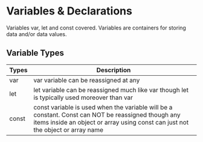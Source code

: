 # Variables & Declarations

Variables var, let and const covered. Variables are containers for storing data and/or data values.

## Variable Types

| Types | Description |
|-------|-------------|
| var   | var variable can be reassigned at any |
| let   | let variable can be reassigned much like var though let is typically used moreover than var |
| const | const variable is used when the variable will be a constant. Const can NOT be reassigned though any items inside an object or array using const can just not the object or array name |
